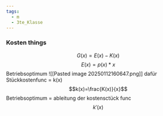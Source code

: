 ```yaml
---
tags:
  - m
  - 3te_Klasse
---
```

### Kosten things
$$G(x)=E(x)-K(x)$$
$$E(x)=p(x)*x$$
Betriebsoptimum
![[Pasted image 20250112160647.png]]
dafür Stückkostenfunc = k(x)
$$k(x)=\frac{K(x)}{x}$$
Betriebsoptimum = ableitung der kostensctück func
$$k'(x)$$